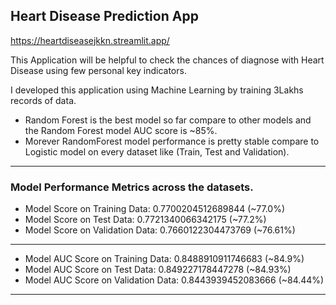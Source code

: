 ## Heart Disease Prediction App

https://heartdiseasejkkn.streamlit.app/

This Application will be helpful to check the chances of diagnose with Heart Disease using few personal key indicators.

I developed this application using Machine Learning by training 3Lakhs records of data.

* Random Forest is the best model so far compare to other models and the Random Forest model AUC score is ~85%.
* Morever RandomForest model performance is pretty stable compare to Logistic model on every dataset like (Train, Test and Validation).

---------------------------------------------------------------------
### Model Performance Metrics across the datasets.

* Model Score on Training Data: 0.7700204512689844 (~77.0%)
* Model Score on Test Data: 0.7721340066342175 (~77.2%)
* Model Score on Validation Data: 0.7660122304473769 (~76.61%)
---------------------------------------------------------------------
* Model AUC Score on Training Data: 0.8488910911746683 (~84.9%)
* Model AUC Score on Test Data: 0.849227178447278 (~84.93%)
* Model AUC Score on Validation Data: 0.8443939452083666 (~84.44%)
---------------------------------------------------------------------
